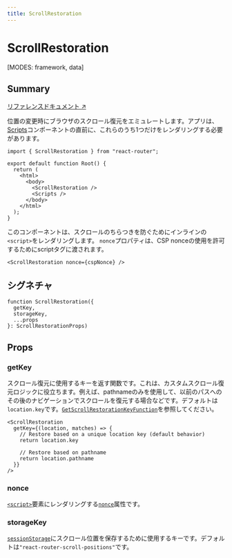 ```yaml
---
title: ScrollRestoration
---
```


# ScrollRestoration

<!--
⚠️ ⚠️ IMPORTANT ⚠️ ⚠️ 

Thank you for helping improve our documentation!

This file is auto-generated from the JSDoc comments in the source
code, so please edit the JSDoc comments in the file below and this
file will be re-generated once those changes are merged.

https://github.com/remix-run/react-router/blob/main/packages/react-router/lib/dom/lib.tsx
-->

[MODES: framework, data]

## Summary

[リファレンスドキュメント ↗](https://api.reactrouter.com/v7/functions/react_router.ScrollRestoration.html)

位置の変更時にブラウザのスクロール復元をエミュレートします。アプリは、[Scripts](../components/Scripts)コンポーネントの直前に、これらのうち1つだけをレンダリングする必要があります。

```tsx
import { ScrollRestoration } from "react-router";

export default function Root() {
  return (
    <html>
      <body>
        <ScrollRestoration />
        <Scripts />
      </body>
    </html>
  );
}
```

このコンポーネントは、スクロールのちらつきを防ぐためにインラインの`<script>`をレンダリングします。 `nonce`プロパティは、CSP nonceの使用を許可するためにscriptタグに渡されます。

```tsx
<ScrollRestoration nonce={cspNonce} />
```

## シグネチャ

```tsx
function ScrollRestoration({
  getKey,
  storageKey,
  ...props
}: ScrollRestorationProps)
```

## Props

### getKey

スクロール復元に使用するキーを返す関数です。これは、カスタムスクロール復元ロジックに役立ちます。例えば、pathnameのみを使用して、以前のパスへのその後のナビゲーションでスクロールを復元する場合などです。デフォルトは`location.key`です。[`GetScrollRestorationKeyFunction`](https://api.reactrouter.com/v7/interfaces/react_router.GetScrollRestorationKeyFunction.html)を参照してください。

```tsx
<ScrollRestoration
  getKey={(location, matches) => {
    // Restore based on a unique location key (default behavior)
    return location.key

    // Restore based on pathname
    return location.pathname
  }}
/>
```

### nonce

[`<script>`](https://developer.mozilla.org/en-US/docs/Web/HTML/Element/script)要素にレンダリングする[`nonce`](https://developer.mozilla.org/en-US/docs/Web/HTML/Reference/Global_attributes/nonce)属性です。

### storageKey

[`sessionStorage`](https://developer.mozilla.org/en-US/docs/Web/API/Window/sessionStorage)にスクロール位置を保存するために使用するキーです。デフォルトは`"react-router-scroll-positions"`です。